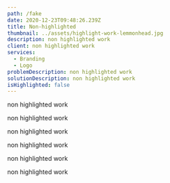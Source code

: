 ```yaml
---
path: /fake
date: 2020-12-23T09:48:26.239Z
title: Non-highlighted
thumbnail: ../assets/highlight-work-lemmonhead.jpg
description: non highlighted work
client: non highlighted work
services:
  - Branding
  - Logo
problemDescription: non highlighted work
solutionDescription: non highlighted work
isHighlighted: false
---
```

non highlighted work

non highlighted work

non highlighted work

non highlighted work

non highlighted work

non highlighted work